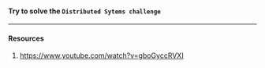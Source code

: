#### Try to solve the `Distributed Sytems challenge`

---

#### Resources
1. https://www.youtube.com/watch?v=gboGyccRVXI 